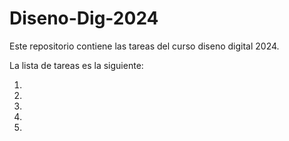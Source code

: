 # Diseno-Dig-2024
Este repositorio contiene las tareas del curso diseno digital 2024.

La lista de tareas es la siguiente:

1)

2)

3)

4)

5)
